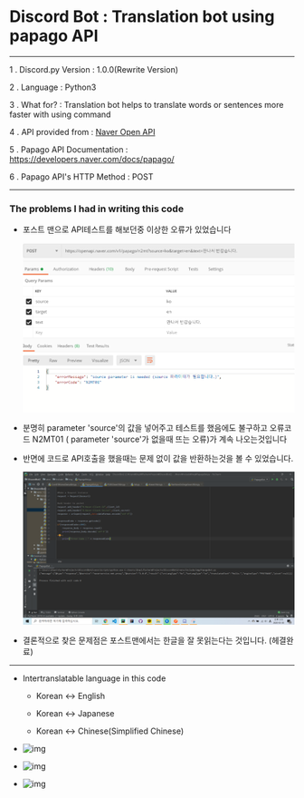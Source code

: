Discord Bot : Translation bot using papago API
===
***
1 . Discord.py Version : 1.0.0(Rewrite Version)

2 . Language : Python3

3 . What for? : Translation bot helps to translate words or sentences more faster with using command

4 . API provided from : [Naver Open API](https://developers.naver.com/main/)

5 . Papago API Documentation : https://developers.naver.com/docs/papago/

6 . Papago API's HTTP Method : POST
***
### The problems I had in writing this code
 
  - 포스트 맨으로 API테스트를 해보던중 이상한 오류가 있었습니다
    
    ![img](img/2.png)
  
  - 분명히 parameter 'source'의 값을 넣어주고 테스트를 했음에도 불구하고 오류코드 N2MT01 ( parameter 'source'가 없을때 뜨는 오류)가 계속 나오는것입니다
  
  - 반면에 코드로 API호출을 했을때는 문제 없이 값을 반환하는것을 볼 수 있었습니다.
  
    ![img](img/1.png)
    
   - 결론적으로 찾은 문제점은 포스트맨에서는 한글을 잘 못읽는다는 것입니다. (헤결완료)

***
  
  - Intertranslatable language in this code
  
    - Korean <-> English
    
    - Korean <-> Japanese
    
    - Korean <-> Chinese(Simplified Chinese)
  
  - ![img](https://scontent-ssn1-1.xx.fbcdn.net/v/t1.0-9/91406580_1166382357038329_5127730578174509056_n.jpg?_nc_cat=100&_nc_sid=8024bb&_nc_ohc=L7ztVaRi6fYAX9LA6GD&_nc_ht=scontent-ssn1-1.xx&oh=b0d750ddd50ba5489714d276f81a8910&oe=5EA9A6A3)
  - ![img](https://scontent-ssn1-1.xx.fbcdn.net/v/t1.0-9/90386514_1166382533704978_5624512651980701696_n.jpg?_nc_cat=110&_nc_sid=8024bb&_nc_ohc=-f7wX1GdCjYAX8ka-TD&_nc_ht=scontent-ssn1-1.xx&oh=32ca4f0d3183ca8e803fa360f5691e94&oe=5EA6F162)
  - ![img](https://scontent-ssn1-1.xx.fbcdn.net/v/t1.0-9/91033126_1166382857038279_7303358017288798208_n.jpg?_nc_cat=107&_nc_sid=8024bb&_nc_ohc=x3_k8-A8WRAAX8uiVWc&_nc_ht=scontent-ssn1-1.xx&oh=50dca9947b8e370f4606e3045e416d75&oe=5EA8D9FE)
  
  
